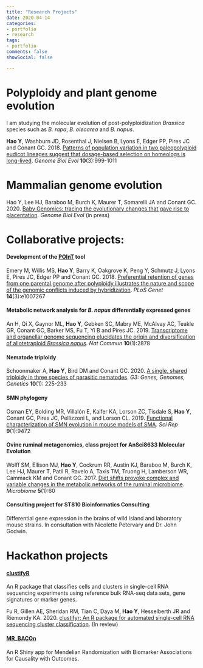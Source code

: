 ```yaml
---
title: "Research Projects"
date: 2020-04-14
categories:
- portfolio
- research
tags:
- portfolio
comments: false
showSocial: false

---
```


<!--more-->

# Polyploidy and plant genome evolution
I am studying the molecular evolution of post-polyploidization *Brassica* species such as *B. rapa*, *B. olecarea* and *B. napus*.

**Hao Y**, Washburn JD, Rosenthal J, Nielsen B, Lyons E, Edger PP, Pires JC and Conant GC. 2018. [Patterns of population variation in two paleopolyploid eudicot lineages suggest that dosage-based selection on homeologs is long-lived](https://academic.oup.com/gbe/article/10/3/999/4943970). *Genome Biol Evol* **10**(3):999-1011<br>


# Mammalian genome evolution
Hao Y, Lee HJ, Baraboo M, Burch K, Maurer T, Somarelli JA and Conant GC. 2020. [Baby Genomics: tracing the evolutionary changes that gave rise to placentation](https://academic.oup.com/gbe/advance-article/doi/10.1093/gbe/evaa026/5735468). *Genome Biol Evol* (in press)<br>


# Collaborative projects:

#### Development of the [POInT](https://github.com/gconant0/POInT) tool
Emery M, Willis MS, **Hao Y**, Barry K, Oakgrove K, Peng Y, Schmutz J, Lyons E, Pires JC, Edger PP and Conant GC. 2018. [Preferential retention of genes from one parental genome after polyploidy illustrates the nature and scope of the genomic conflicts induced by hybridization](http://journals.plos.org/plosgenetics/article?id=10.1371/journal.pgen.1007267). *PLoS Genet* **14**(3):e1007267<br>

#### Metabolic network analysis for *B. napus* differentially expressed genes
An H, Qi X, Gaynor ML, **Hao Y**, Gebken SC, Mabry ME, McAlvay AC, Teakle GR, Conant GC, Barker MS, Fu T, Yi B and Pires JC. 2019. [Transcriptome and organellar genome sequencing elucidates the origin and diversification of allotetraploid *Brassica napus*](https://www.nature.com/articles/s41467-019-10757-1). *Nat Commun* **10**(1):2878<br>


#### Nematode triploidy
Schoonmaker A, **Hao Y**, Bird DM and Conant GC. 2020. [A single, shared triploidy in three species of parasitic nematodes](https://www.g3journal.org/content/10/1/225.abstract). *G3: Genes, Genomes, Genetics* **10**(1):  225-233

#### SMN phylogeny
Osman EY, Bolding MR, Villalón E, Kaifer KA, Lorson ZC, Tisdale S, **Hao Y**, Conant GC, Pires JC, Pellizzoni L, and Lorson CL. 2019. [Functional characterization of SMN evolution in mouse models of SMA](https://www.nature.com/articles/s41598-019-45822-8). *Sci Rep* **9**(1):9472

#### Ovine ruminal metagenomics, class project for AnSci8633 Molecular Evolution
Wolff SM, Ellison MJ, **Hao Y**, Cockrum RR, Austin KJ, Baraboo M, Burch K, Lee HJ, Maurer T, Patil R, Ravelo A, Taxis TM, Truong H, Lamberson WR, Cammack KM and Conant GC. 2017. [Diet shifts provoke complex and variable changes in the metabolic networks of the ruminal microbiome](https://microbiomejournal.biomedcentral.com/articles/10.1186/s40168-017-0274-6). *Microbiome* **5**(1):60

#### Consulting project for ST810 Bioinformatics Consulting
Differential gene expression in the brains of wild island and laboratory mouse strains. In consultation with Nicolette Petervary and Dr. John Godwin.<br>

# Hackathon projects
#### [clustifyR](https://rnabioco.github.io/clustifyR/)
An R package that classifies cells and clusters in single-cell RNA sequencing experiments using reference bulk RNA-seq data sets, gene signatures or marker genes. <br>

Fu R, Gillen AE, Sheridan RM, Tian C, Daya M, **Hao Y**, Hesselberth JR and Riemondy KA. 2020. [clustifyr: An R package for automated single-cell RNA sequencing cluster classification](https://www.biorxiv.org/content/10.1101/855064v1.full). (In review)

#### [MR_BACOn](https://github.com/NCBI-Hackathons/MR_BACOn)
An R Shiny app for Mendelian Randomization with Biomarker Associations for Causality with Outcomes. <br>


